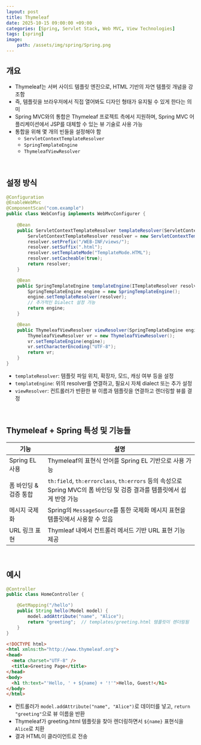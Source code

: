 ```yaml
---
layout: post
title: Thymeleaf
date: 2025-10-15 09:00:00 +09:00
categories: [Spring, Servlet Stack, Web MVC, View Technologies]
tags: [spring]
image:
    path: /assets/img/spring/Spring.png
---
```



## 개요

- Thymeleaf는 서버 사이드 템플릿 엔진으로, HTML 기반의 자연 템플릿 개념을 강조함
- 즉, 템플릿을 브라우저에서 직접 열어봐도 디자인 형태가 유지될 수 있게 한다는 의미
- Spring MVC와의 통합은 Thymeleaf 프로젝트 측에서 지원하며, Spring MVC 어플리케이션에서 JSP를 대체할 수 있는 뷰 기술로 사용 가능
- 통합을 위해 몇 개의 빈들을 설정해야 함
  - `ServletContextTemplateResolver`
  - `SpringTemplateEngine`
  - `ThymeleafViewResolver`

<br>

## 설정 방식

```java
@Configuration
@EnableWebMvc
@ComponentScan("com.example")
public class WebConfig implements WebMvcConfigurer {
    
    @Bean
    public ServletContextTemplateResolver templateResolver(ServletContext servletContext) {
        ServletContextTemplateResolver resolver = new ServletContextTemplateResolver(servletContext);
        resolver.setPrefix("/WEB-INF/views/");
        resolver.setSuffix(".html");
        resolver.setTemplateMode("TemplateMode.HTML");
        resolver.setCacheable(true);
        return resolver;
    }

    @Bean
    public SpringTemplateEngine templateEngine(ITemplateResolver resolver) {
        SpringTemplateEngine engine = new SpringTemplateEngine();
        engine.setTemplateResolver(resolver);
        // 추가적인 Dialect 설정 가능
        return engine;
    }

    @Bean
    public ThymeleafViewResolver viewResolver(SpringTemplateEngine engine) {
        ThymeleafViewResolver vr = new ThymeleafViewResolver();
        vr.setTemplateEngine(engine);
        vr.setCharacterEncoding("UTF-8");
        return vr;
    }
}
```

- `templateResolver`: 템플릿 파일 위치, 확장자, 모드, 캐싱 여부 등을 설정
- `templateEngine`: 위의 resolver를 연결하고, 필요시 자체 dialect 또는 추가 설정
- `viewResolver`: 컨트롤러가 반환한 뷰 이름과 템플릿을 연결하고 렌더링할 뷰를 결정

<br>

## Thymeleaf + Spring 특성 및 기능들

| 기능 | 설명 |
|------|------|
| Spring EL 사용 | Thymeleaf의 표현식 언어를 Spring EL 기반으로 사용 가능 |
| 폼 바인딩 & 검증 통합 | `th:field`, `th:errorclass`, `th:errors` 등의 속성으로 Spring MVC의 폼 바인딩 및 검증 결과를 템플릿에서 쉽게 반영 가능 |
| 메시지 국제화 | Spring의 `MessageSource`를 통한 국제화 메시지 표현을 템플릿에서 사용할 수 있음 |
| URL 링크 표현 | Thymleaf 내에서 컨트롤러 메서드 기반 URL 표현 기능 제공 |

<br>

## 예시

```java
@Controller
public class HomeController {

    @GetMapping("/hello")
    public String hello(Model model) {
        model.addAttribute("name", "Alice");
        return "greeting";  // templates/greeting.html 템플릿이 렌더링됨
    }
}
```

```html
<!DOCTYPE html>
<html xmlns:th="http://www.thymeleaf.org">
<head>
  <meta charset="UTF-8" />
  <title>Greeting Page</title>
</head>
<body>
  <h1 th:text="'Hello, ' + ${name} + '!'">Hello, Guest!</h1>
</body>
</html>
```

- 컨트롤러가 `model.addAttribute("name", "Alice")`로 데이터를 넣고, `return "greeting"`으로 뷰 이름을 반환
- Thymeleaf가 greeting.html 템플릿을 찾아 렌더링하면서 `${name}` 표현식을 `Alice`로 치환
- 결과 HTML이 클라이언트로 전송